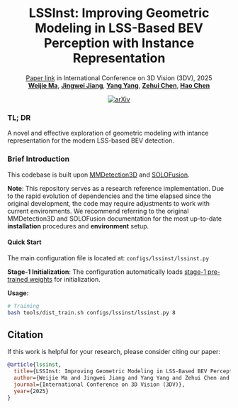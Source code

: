 <p align="center">
  <h1 align="center">LSSInst: Improving Geometric Modeling in LSS-Based BEV Perception with Instance Representation
  </h1>
  <p align="center">
    <a href="https://ieeexplore.ieee.org/document/11125638/">Paper link</a> in
    International Conference on 3D Vision (3DV), 2025
    <br />
    <a href="https://WeijieMax.github.io/"><strong>Weijie Ma</strong></a>,
    <a href="https://jingwei-jiang.github.io/"><strong>Jingwei Jiang</strong></a>,
    <a href="https://young98cn.github.io/"><strong>Yang Yang</strong></a>,
    <a href="https://lovesnowbest.site/"><strong>Zehui Chen</strong></a>,
    <a href="https://scholar.google.com/citations?user=FaOqRpcAAAAJ"><strong>Hao Chen</strong></a>
  </p>

<div align="center">
  <a href="https://arxiv.org/abs/2411.06173">
    <img src="https://img.shields.io/badge/arXiv-2411.06173-red" alt="arXiv">
  </a>
</div>

### TL; DR

A novel and effective exploration of geometric modeling with intance representation for the modern LSS-based BEV detection.

### 

### Brief Introduction

This codebase is built upon [MMDetection3D](https://github.com/open-mmlab/mmdetection3d) and [SOLOFusion](https://github.com/Divadi/SOLOFusion). 

**Note**: This repository serves as a research reference implementation. Due to the rapid evolution of dependencies and the time elapsed since the original development, the code may require adjustments to work with current environments. We recommend referring to the original MMDetection3D and SOLOFusion documentation for the most up-to-date **installation** procedures and **environment** setup.

#### Quick Start

The main configuration file is located at: `configs/lssinst/lssinst.py`

**Stage-1 Initialization**: The configuration automatically loads [stage-1 pre-trained weights](https://github.com/Divadi/SOLOFusion/releases/download/v0.1.0/r50-fp16_phase2_ema.pth) for initialization.

**Usage:**
```bash
# Training
bash tools/dist_train.sh configs/lssinst/lssinst.py 8
```


### 

## Citation

If this work is helpful for your research, please consider citing our paper:

```bibtex
@article{lssinst,
  title={LSSInst: Improving Geometric Modeling in LSS-Based BEV Perception with Instance Representation},
  author={Weijie Ma and Jingwei Jiang and Yang Yang and Zehui Chen and Hao Chen},
  journal={International Conference on 3D Vision (3DV)},
  year={2025}
}
```
